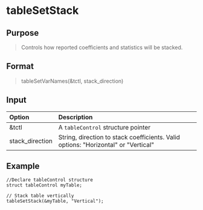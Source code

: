 # tableSetStack

## Purpose
> Controls how reported coefficients and statistics will be stacked.

## Format
> tableSetVarNames(&tctl, stack_direction)

## Input
| Option | Description |
|:------- |:------- |
|&tctl  | A `tableControl` structure pointer |
|stack_direction | String, direction to stack coefficients. Valid options: "Horizontal" or "Vertical" |

## Example
```
//Declare tableControl structure
struct tableControl myTable;

// Stack table vertically
tableSetStack(&myTable, "Vertical");
```
